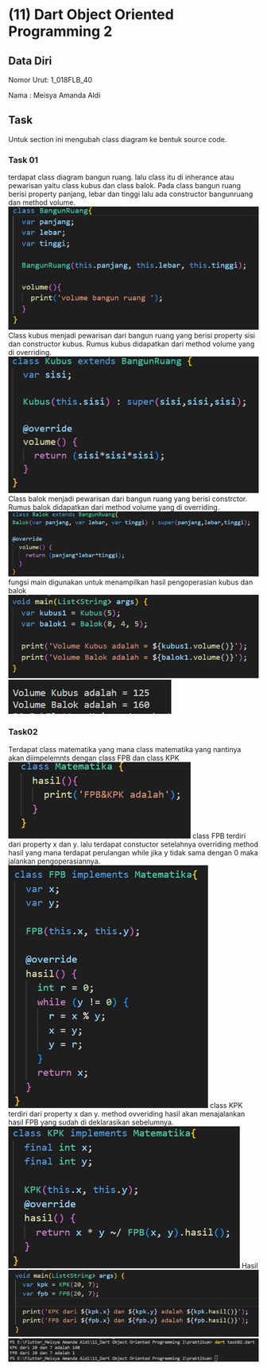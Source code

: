 # (11) Dart Object Oriented Programming 2
## Data Diri
Nomor Urut: 1_018FLB_40

Nama : Meisya Amanda Aldi

## Task
Untuk section ini mengubah class diagram ke bentuk source code.
### Task 01
terdapat class diagram bangun ruang. lalu class itu di inherance atau pewarisan yaitu class kubus dan class balok.
Pada class bangun ruang berisi property panjang, lebar dan tinggi lalu ada constructor bangunruang dan method volume. 
![bangunruang](/11_Dart%20Object%20Oriented%20Programming%202/screenshots/bangunruang.png)
Class kubus menjadi pewarisan dari bangun ruang yang berisi property sisi dan constructor kubus. Rumus kubus didapatkan dari method volume yang di overriding. 
![kubus](/11_Dart%20Object%20Oriented%20Programming%202/screenshots/kubus.png)
Class balok menjadi pewarisan dari bangun ruang yang berisi constrctor. Rumus balok didapatkan dari method volume yang di overriding. 
![balok](/11_Dart%20Object%20Oriented%20Programming%202/screenshots/balok.png)
fungsi main digunakan untuk menampilkan hasil pengoperasian kubus dan balok
![main](/11_Dart%20Object%20Oriented%20Programming%202/screenshots/main1.png)
![hasil](/11_Dart%20Object%20Oriented%20Programming%202/screenshots/hasil1.png)

### Task02
Terdapat class matematika yang mana class matematika yang nantinya akan diimpelemnts dengan class FPB dan class KPK
![mtk](/11_Dart%20Object%20Oriented%20Programming%202/screenshots/matematika.png)
class FPB terdiri dari property x dan y. lalu terdapat constuctor setelahnya overriding method hasil yang mana terdapat perulangan while jika y tidak sama dengan 0 maka jalankan pengoperasiannya.
![fpb](/11_Dart%20Object%20Oriented%20Programming%202/screenshots/FPB.png)
class KPK terdiri dari property x dan y. method ovveriding hasil akan menajalankan hasil FPB yang sudah di deklarasikan sebelumnya.
![kpk](/11_Dart%20Object%20Oriented%20Programming%202/screenshots/KPK.png)
Hasil
![main2](/11_Dart%20Object%20Oriented%20Programming%202/screenshots/main2.png)
![hasil2](/11_Dart%20Object%20Oriented%20Programming%202/screenshots/hasil2.png)